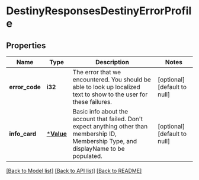 # DestinyResponsesDestinyErrorProfile

## Properties
Name | Type | Description | Notes
------------ | ------------- | ------------- | -------------
**error_code** | **i32** | The error that we encountered. You should be able to look up localized text to show to the user for these failures. | [optional] [default to null]
**info_card** | [***Value**](Value.md) | Basic info about the account that failed. Don&#39;t expect anything other than membership ID, Membership Type, and displayName to be populated. | [optional] [default to null]

[[Back to Model list]](../README.md#documentation-for-models) [[Back to API list]](../README.md#documentation-for-api-endpoints) [[Back to README]](../README.md)



